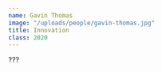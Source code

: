 ```yaml
---
name: Gavin Thomas
image: "/uploads/people/gavin-thomas.jpg"
title: Innovation
class: 2020
---
```


???
